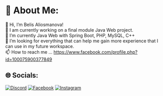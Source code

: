 # 💫 About Me:
👋 Hi, I’m Belis Aliosmanova!<br>🔭 I am currently working on a final module Java Web project.<br>🌱 I’m currently Java Web with Spring Boot, PHP, MySQL, C++<br>💞️ I’m looking for everything that can help me gain more experience that I can use in my future workspace.<br>📫 How to reach me ... https://www.facebook.com/profile.php?id=100075900377849


## 🌐 Socials:
[![Discord](https://img.shields.io/badge/Discord-%237289DA.svg?logo=discord&logoColor=white)](https://discord.gg/belka6#0036) [![Facebook](https://img.shields.io/badge/Facebook-%231877F2.svg?logo=Facebook&logoColor=white)](https://facebook.com/https://www.facebook.com/profile.php?id=100075900377849) [![Instagram](https://img.shields.io/badge/Instagram-%23E4405F.svg?logo=Instagram&logoColor=white)](https://instagram.com/belis_aliosmanova) 


